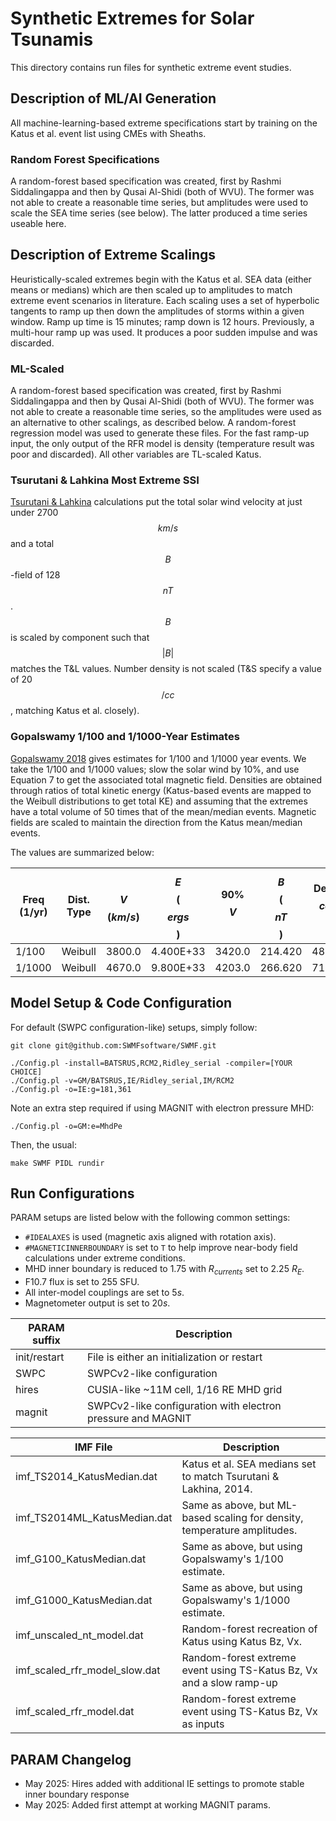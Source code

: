 # Synthetic Extremes for Solar Tsunamis

This directory contains run files for synthetic extreme event studies.

## Description of ML/AI Generation
All machine-learning-based extreme specifications start by training on the
Katus et al. event list using CMEs with Sheaths.

### Random Forest Specifications
A random-forest based specification was created, first by Rashmi Siddalingappa
and then by Qusai Al-Shidi (both of WVU). The former was not able to create
a reasonable time series, but amplitudes were used to scale the SEA time series
(see below). The latter produced a time series useable here.

## Description of Extreme Scalings
Heuristically-scaled extremes begin with the Katus et al. SEA data (either
means or medians) which are then scaled up to amplitudes to match extreme
event scenarios in literature. Each scaling uses a set of hyperbolic tangents
to ramp up then down the amplitudes of storms within a given window.
Ramp up time is 15 minutes; ramp down is 12 hours.
Previously, a multi-hour ramp up was used. It produces a poor sudden impulse
and was discarded.

### ML-Scaled
A random-forest based specification was created, first by Rashmi Siddalingappa
and then by Qusai Al-Shidi (both of WVU). The former was not able to create
a reasonable time series, so the amplitudes were used as an alternative to
other scalings, as described below. A random-forest regression model was used to
generate these files. For the fast ramp-up input, the only output of the RFR
model is density (temperature result was poor and discarded). All other variables
are TL-scaled Katus.

### Tsurutani & Lahkina Most Extreme SSI
[Tsurutani & Lahkina](http://doi.wiley.com/10.1002/2013GL058825) calculations put the total solar wind velocity at just
under 2700$$km/s$$ and a total $$B$$-field of 128$$nT$$. $$B$$ is scaled by component
such that $$|B|$$ matches the T&L values. Number density is not scaled (T&S
specify a value of 20$$/cc$$, matching Katus et al. closely).

### Gopalswamy 1/100 and 1/1000-Year Estimates
[Gopalswamy 2018](https://www.sciencedirect.com/science/article/pii/B9780128127001000029)
gives estimates for 1/100 and 1/1000 year events.
We take the 1/100 and 1/1000 values; slow the solar wind by 10%, and use
Equation 7 to get the associated total magnetic field.
Densities are obtained through ratios of total kinetic energy (Katus-based
events are mapped to the Weibull distributions to get total KE) and assuming
that the extremes have a total volume of 50 times that of the mean/median
events. Magnetic fields are scaled to maintain the direction from the
Katus mean/median events.

The values are summarized below:

| Freq (1/yr) | Dist. Type  |$$V$$ ($km/s$) |$$E$$ ($$ergs$$) |   90% $$V$$   | $$B$$ ($$nT$$)  |Dens ($$ccm$$) |
|-------------|-------------|-------------|-------------|-------------|-------------|-------------|
|    1/100    |   Weibull   |   3800.0    |  4.400E+33  |   3420.0    |   214.420   |   48.635    |
|   1/1000    |   Weibull   |   4670.0    |  9.800E+33  |   4203.0    |   266.620   |   71.722    |


## Model Setup & Code Configuration

For default (SWPC configuration-like) setups, simply follow:

```
git clone git@github.com:SWMFsoftware/SWMF.git

./Config.pl -install=BATSRUS,RCM2,Ridley_serial -compiler=[YOUR CHOICE]
./Config.pl -v=GM/BATSRUS,IE/Ridley_serial,IM/RCM2
./Config.pl -o=IE:g=181,361
```

Note an extra step required if using MAGNIT with electron pressure MHD:

```
./Config.pl -o=GM:e=MhdPe
```

Then, the usual:

```
make SWMF PIDL rundir
```

## Run Configurations

PARAM setups are listed below with the following common settings:

- `#IDEALAXES` is used (magnetic axis aligned with rotation axis).
- `#MAGNETICINNERBOUNDARY` is set to `T` to help improve near-body field calculations under extreme conditions.
- MHD inner boundary is reduced to 1.75 with $R_{currents}$ set to 2.25 $R_E$.
- F10.7 flux is set to 255 SFU.
- All inter-model couplings are set to 5$s$.
- Magnetometer output is set to 20$s$.

| PARAM suffix | Description |
|--------------|-------------|
|init/restart | File is either an initialization or restart |
|SWPC          | SWPCv2-like configuration |
|hires         | CUSIA-like ~11M cell, 1/16 RE MHD grid |
|magnit        | SWPCv2-like configuration with electron pressure and MAGNIT |

| IMF File | Description |
|--------------|-------------|
|imf_TS2014_KatusMedian.dat | Katus et al. SEA medians set to match Tsurutani & Lakhina, 2014. |
|imf_TS2014ML_KatusMedian.dat  | Same as above, but ML-based scaling for density, temperature amplitudes. |
|imf_G100_KatusMedian.dat | Same as above, but using Gopalswamy's 1/100 estimate. |
|imf_G1000_KatusMedian.dat |Same as above, but using Gopalswamy's 1/1000 estimate. |
|imf_unscaled_nt_model.dat | Random-forest recreation of Katus using Katus Bz, Vx. |
|imf_scaled_rfr_model_slow.dat | Random-forest extreme event using TS-Katus Bz, Vx and a slow ramp-up |
|imf_scaled_rfr_model.dat | Random-forest extreme event using TS-Katus Bz, Vx as inputs |

## PARAM Changelog

- May 2025: Hires added with additional IE settings to promote stable inner boundary response
- May 2025: Added first attempt at working MAGNIT params.